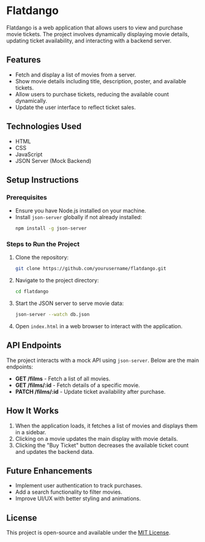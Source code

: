 # Flatdango

Flatdango is a web application that allows users to view and purchase movie tickets. The project involves dynamically displaying movie details, updating ticket availability, and interacting with a backend server.

## Features
- Fetch and display a list of movies from a server.
- Show movie details including title, description, poster, and available tickets.
- Allow users to purchase tickets, reducing the available count dynamically.
- Update the user interface to reflect ticket sales.

## Technologies Used
- HTML
- CSS
- JavaScript
- JSON Server (Mock Backend)

## Setup Instructions
### Prerequisites
- Ensure you have Node.js installed on your machine.
- Install `json-server` globally if not already installed:
  ```sh
  npm install -g json-server
  ```

### Steps to Run the Project
1. Clone the repository:
   ```sh
   git clone https://github.com/yourusername/flatdango.git
   ```
2. Navigate to the project directory:
   ```sh
   cd flatdango
   ```
3. Start the JSON server to serve movie data:
   ```sh
   json-server --watch db.json
   ```
4. Open `index.html` in a web browser to interact with the application.

## API Endpoints
The project interacts with a mock API using `json-server`. Below are the main endpoints:

- **GET /films** - Fetch a list of all movies.
- **GET /films/:id** - Fetch details of a specific movie.
- **PATCH /films/:id** - Update ticket availability after purchase.

## How It Works
1. When the application loads, it fetches a list of movies and displays them in a sidebar.
2. Clicking on a movie updates the main display with movie details.
3. Clicking the "Buy Ticket" button decreases the available ticket count and updates the backend data.

## Future Enhancements
- Implement user authentication to track purchases.
- Add a search functionality to filter movies.
- Improve UI/UX with better styling and animations.

## License
This project is open-source and available under the [MIT License](LICENSE).

